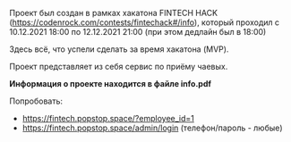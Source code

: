 Проект был создан в рамках хакатона FINTECH HACK (https://codenrock.com/contests/fintechack#/info), который проходил с
10.12.2021 18:00 по 12.12.2021 21:00 (при этом дедлайн был в 18:00)

Здесь всё, что успели сделать за время хакатона (MVP).

Проект представляет из себя сервис по приёму чаевых.

__Информация о проекте находится в файле info.pdf__

Попробовать:

- https://fintech.popstop.space/?employee_id=1
- https://fintech.popstop.space/admin/login (телефон/пароль - любые)

